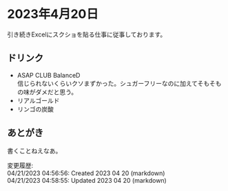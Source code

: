 # 2023年4月20日

引き続きExcelにスクショを貼る仕事に従事しております。

## ドリンク

- ASAP CLUB BalanceD  
信じられないくらいクソまずかった。シュガーフリーなのに加えてそもそもの味がダメだと思う。
- リアルゴールド
- リンゴの炭酸

## あとがき

書くことねえなあ。

変更履歴:  
04/21/2023 04:56:56: Created 2023 04 20 (markdown)  
04/21/2023 04:58:55: Updated 2023 04 20 (markdown)  
